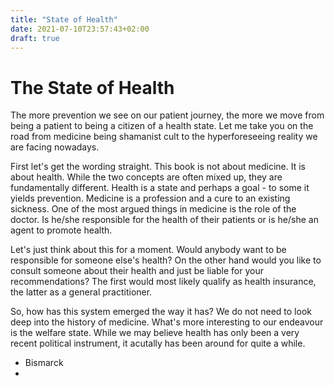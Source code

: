 ```yaml
---
title: "State of Health"
date: 2021-07-10T23:57:43+02:00
draft: true
---
```


# The State of Health

The more prevention we see on our patient journey, the more we move from being a patient to being a citizen of a health state. Let me take you on the road from medicine being shamanist cult to the hyperforeseeing reality we are facing nowadays.

First let's get the wording straight. This book is not about medicine. It is about health. While the two concepts are often mixed up, they are fundamentally different. Health is a state and perhaps a goal - to some it yields prevention. Medicine is a profession and a cure to an existing sickness. One of the most argued things in medicine is the role of the doctor. Is he/she responsible for the health of their patients or is he/she an agent to promote health.

Let's just think about this for a moment. Would anybody want to be responsible for someone else's health? On the other hand would you like to consult someone about their health and just be liable for your recommendations? The first would most likely qualify as health insurance, the latter as a general practitioner. 

So, how has this system emerged the way it has? We do not need to look deep into the history of medicine. What's more interesting to our endeavour is the welfare state. While we may believe health has only been a very recent political instrument, it acutally has been around for quite a while. 

- Bismarck
- 
